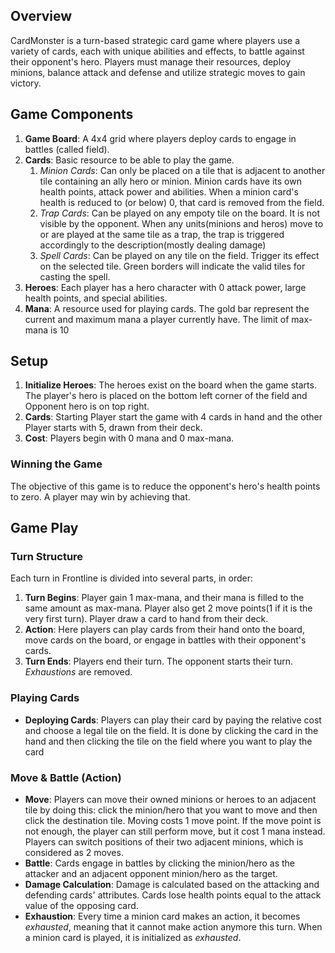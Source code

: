 ## Overview
CardMonster is a turn-based strategic card game where players use a variety of cards, each with unique abilities and effects, to battle against their opponent's hero. Players must manage their resources, deploy minions, balance attack and defense and utilize strategic moves to gain victory.

## Game Components
1. **Game Board**: A 4x4 grid where players deploy cards to engage in battles (called field).
2. **Cards**: Basic resource to be able to play the game. 
	1. *Minion Cards*: Can only be placed on a tile that is adjacent to another tile containing an ally hero or minion. Minion cards have its own health points, attack power and abilities. When a minion card's health is reduced to (or below) 0, that card is removed from the field.
	2. *Trap Cards*: Can be played on any empoty tile on the board. It is not visible by the opponent. When any units(minions and heros) move to or are played at the same tile as a trap, the trap is triggered accordingly to the description(mostly dealing damage)
	3. *Spell Cards*: Can be played on any tile on the field. Trigger its effect on the selected tile. Green borders will indicate the valid tiles for casting the spell. 
3. **Heroes**: Each player has a hero character with 0 attack power, large health points, and special abilities. 
4. **Mana**: A resource used for playing cards. The gold bar represent the current and maximum mana a player currently have. The limit of max-mana is 10

## Setup
1. **Initialize Heroes**: The heroes exist on the board when the game starts. The player's hero is placed on the bottom left corner of the field and Opponent hero is on top right. 
2. **Cards**: Starting Player start the game with 4 cards in hand and the other Player starts with 5, drawn from their deck.
3. **Cost**: Players begin with 0 mana and 0 max-mana. 

### Winning the Game
The objective of this game is to reduce the opponent's hero's health points to zero. A player may win by achieving that.  

## Game Play

### Turn Structure
Each turn in Frontline is divided into several parts, in order:

1. **Turn Begins**: Player gain 1 max-mana, and their mana is filled to the same amount as max-mana. Player also get 2 move points(1 if it is the very first turn). Player draw a card to hand from their deck.
2. **Action**: Here players can play cards from their hand onto the board, move cards on the board, or engage in battles with their opponent's cards. 
3. **Turn Ends**: Players end their turn. The opponent starts their turn. *Exhaustions* are removed.

### Playing Cards
- **Deploying Cards**: Players can play their card by paying the relative cost and choose a legal tile on the field. It is done by clicking the card in the hand and then clicking the tile on the field where you want to play the card

### Move & Battle (Action)
- **Move**: Players can move their owned minions or heroes to an adjacent tile by doing this: click the minion/hero that you want to move and then click the destination tile. Moving costs 1 move point. If the move point is not enough, the player can still perform move, but it cost 1 mana instead. Players can switch positions of their two adjacent minions, which is considered as 2 moves.
- **Battle**: Cards engage in battles by clicking the minion/hero as the attacker and an adjacent opponent minion/hero as the target.
- **Damage Calculation**: Damage is calculated based on the attacking and defending cards' attributes. Cards lose health points equal to the attack value of the opposing card.
- **Exhaustion**: Every time a minion card makes an action, it becomes *exhausted*, meaning that it cannot make action anymore this turn. When a minion card is played, it is initialized as *exhausted*.  